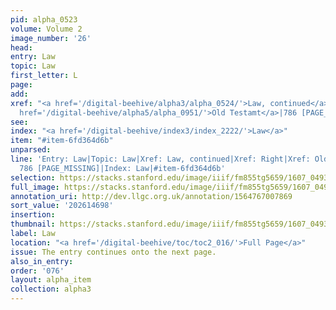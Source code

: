 ```yaml
---
pid: alpha_0523
volume: Volume 2
image_number: '26'
head:
entry: Law
topic: Law
first_letter: L
page:
add:
xref: "<a href='/digital-beehive/alpha3/alpha_0524/'>Law, continued</a>|<a href='/digital-beehive/alpha4/alpha_0813/'>Right</a>|<a
  href='/digital-beehive/alpha5/alpha_0951/'>Old Testamt</a>|786 [PAGE_MISSING]"
see:
index: "<a href='/digital-beehive/index3/index_2222/'>Law</a>"
item: "#item-6fd364d6b"
unparsed:
line: 'Entry: Law|Topic: Law|Xref: Law, continued|Xref: Right|Xref: Old Testamt|Xref:
  786 [PAGE_MISSING]|Index: Law|#item-6fd364d6b'
selection: https://stacks.stanford.edu/image/iiif/fm855tg5659/1607_0493/762,4698,2929,337/full/0/default.jpg
full_image: https://stacks.stanford.edu/image/iiif/fm855tg5659/1607_0493/full/full/0/default.jpg
annotation_uri: http://dev.llgc.org.uk/annotation/1564767007869
sort_value: '202614698'
insertion:
thumbnail: https://stacks.stanford.edu/image/iiif/fm855tg5659/1607_0493/762,4698,600,180/250,/0/default.jpg
label: Law
location: "<a href='/digital-beehive/toc/toc2_016/'>Full Page</a>"
issue: The entry continues onto the next page.
also_in_entry:
order: '076'
layout: alpha_item
collection: alpha3
---
```

